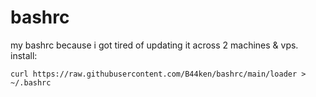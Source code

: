 # bashrc
my bashrc because i got tired of updating it across 2 machines & vps. install:

`curl https://raw.githubusercontent.com/B44ken/bashrc/main/loader > ~/.bashrc`
